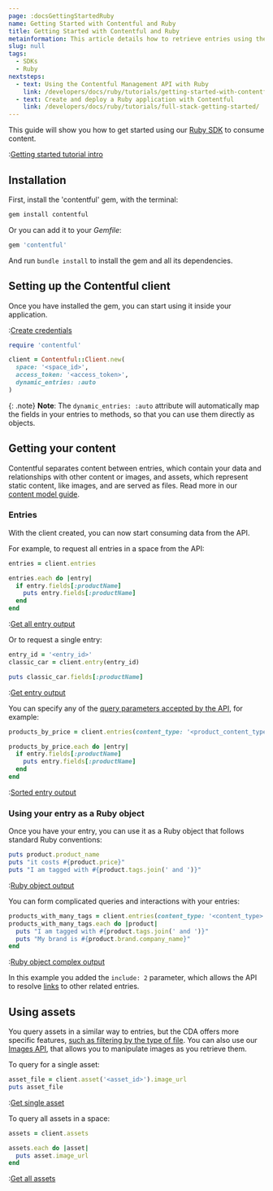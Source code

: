 ```yaml
---
page: :docsGettingStartedRuby
name: Getting Started with Contentful and Ruby
title: Getting Started with Contentful and Ruby
metainformation: This article details how to retrieve entries using the Ruby CDA SDK.
slug: null
tags:
  - SDKs
  - Ruby
nextsteps:
  - text: Using the Contentful Management API with Ruby
    link: /developers/docs/ruby/tutorials/getting-started-with-contentful-cma-and-ruby/
  - text: Create and deploy a Ruby application with Contentful
    link: /developers/docs/ruby/tutorials/full-stack-getting-started/
---
```


This guide will show you how to get started using our [Ruby SDK](https://github.com/contentful/contentful.rb) to consume content.

:[Getting started tutorial intro](../../_partials/getting-started-intro.md)

## Installation

First, install the 'contentful' gem, with the terminal:

~~~bash
gem install contentful
~~~

Or you can add it to your _Gemfile_:

~~~ruby
gem 'contentful'
~~~

And run `bundle install` to install the gem and all its dependencies.

## Setting up the Contentful client

Once you have installed the gem, you can start using it inside your application.

:[Create credentials](../../_partials/credentials.md)

~~~ruby
require 'contentful'

client = Contentful::Client.new(
  space: '<space_id>',
  access_token: '<access_token>',
  dynamic_entries: :auto
)
~~~

{: .note}
**Note**: The `dynamic_entries: :auto` attribute will automatically map the fields in your entries to methods, so that you can use them directly as objects.

## Getting your content

Contentful separates content between entries, which contain your data and relationships with other content or images, and assets, which represent static content, like images, and are served as files. Read more in our [content model guide](/developers/docs/concepts/data-model/).

### Entries

With the client created, you can now start consuming data from the API.

For example, to request all entries in a space from the API:

~~~ruby
entries = client.entries

entries.each do |entry|
  if entry.fields[:productName]
    puts entry.fields[:productName]
  end
end
~~~

:[Get all entry output](../../_partials/get-all-entry-output.md)

Or to request a single entry:

~~~ruby
entry_id = '<entry_id>'
classic_car = client.entry(entry_id)

puts classic_car.fields[:productName]
~~~

:[Get entry output](../../_partials/get-entry-output.md)

You can specify any of the [query parameters accepted by the API](/developers/docs/references/content-delivery-api/#/reference/search-parameters), for example:

~~~ruby
products_by_price = client.entries(content_type: '<product_content_type_id>', order: 'fields.price')

products_by_price.each do |entry|
  if entry.fields[:productName]
    puts entry.fields[:productName]
  end
end
~~~

:[Sorted entry output](../../_partials/sorted-entries-out.md)

### Using your entry as a Ruby object

Once you have your entry, you can use it as a Ruby object that follows standard Ruby conventions:

~~~ruby
puts product.product_name
puts "it costs #{product.price}"
puts "I am tagged with #{product.tags.join(' and ')}"
~~~

:[Ruby object output](../../_partials/ruby-python-object-output.md)

You can form complicated queries and interactions with your entries:

~~~ruby
products_with_many_tags = client.entries(content_type: '<content_type>', include: 2).select { |product| product.tags.size > 2 }
products_with_many_tags.each do |product|
  puts "I am tagged with #{product.tags.join(' and ')}"
  puts "My brand is #{product.brand.company_name}"
end
~~~

:[Ruby object complex output](../../_partials/ruby-python-object-complex-output.md)

In this example you added the `include: 2` parameter, which allows the API to resolve [links](/developers/docs/concepts/links/) to other related entries.

## Using assets

You query assets in a similar way to entries, but the CDA offers more specific features, [such as filtering by the type of file](/developers/docs/references/content-delivery-api/#/reference/search-parameters/filtering-assets-by-mime-type/). You can also use our [Images API](/developers/docs/references/images-api/), that allows you to manipulate images as you retrieve them.

To query for a single asset:

~~~ruby
asset_file = client.asset('<asset_id>').image_url
puts asset_file
~~~

:[Get single asset](../../_partials/get-asset-output.md)

To query all assets in a space:

~~~ruby
assets = client.assets

assets.each do |asset|
  puts asset.image_url
end
~~~

:[Get all assets](../../_partials/get-all-asset-output.md)
